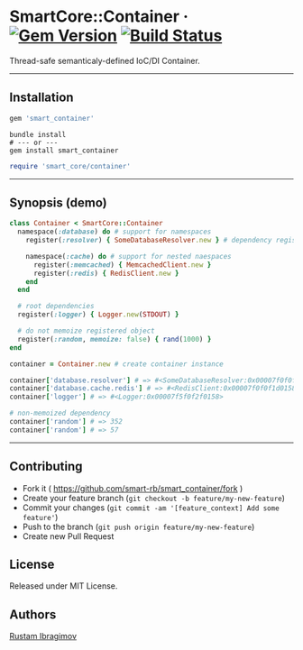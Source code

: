 # SmartCore::Container &middot; [![Gem Version](https://badge.fury.io/rb/smart_container.svg)](https://badge.fury.io/rb/smart_container) [![Build Status](https://travis-ci.org/smart-rb/smart_container.svg?branch=master)](https://travis-ci.org/smart-rb/smart_container)

Thread-safe semanticaly-defined IoC/DI Container.

---

## Installation

```ruby
gem 'smart_container'
```

```shell
bundle install
# --- or ---
gem install smart_container
```

```ruby
require 'smart_core/container'
```

---

## Synopsis (demo)

```ruby
class Container < SmartCore::Container
  namespace(:database) do # support for namespaces
    register(:resolver) { SomeDatabaseResolver.new } # dependency registration

    namespace(:cache) do # support for nested naespaces
      register(:memcached) { MemcachedClient.new }
      register(:redis) { RedisClient.new }
    end
  end

  # root dependencies
  register(:logger) { Logger.new(STDOUT) }

  # do not memoize registered object
  register(:random, memoize: false) { rand(1000) }
end

container = Container.new # create container instance

container['database.resolver'] # => #<SomeDatabaseResolver:0x00007f0f0f1d6332>
container['database.cache.redis'] # => #<RedisClient:0x00007f0f0f1d0158>
container['logger'] # => #<Logger:0x00007f5f0f2f0158>

# non-memoized dependency
container['random'] # => 352
container['random'] # => 57
```

---

## Contributing

- Fork it ( https://github.com/smart-rb/smart_container/fork )
- Create your feature branch (`git checkout -b feature/my-new-feature`)
- Commit your changes (`git commit -am '[feature_context] Add some feature'`)
- Push to the branch (`git push origin feature/my-new-feature`)
- Create new Pull Request

## License

Released under MIT License.

## Authors

[Rustam Ibragimov](https://github.com/0exp)
